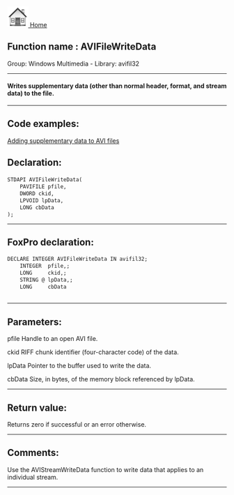 [<img src="../../images/home.png"> Home ](https://github.com/VFPX/Win32API)  

## Function name : AVIFileWriteData
Group: Windows Multimedia - Library: avifil32    
***  


#### Writes supplementary data (other than normal header, format, and stream data) to the file.

***  


## Code examples:
[Adding supplementary data to AVI files](../../samples/sample_481.md)  

## Declaration:
```foxpro  
STDAPI AVIFileWriteData(
	PAVIFILE pfile,
	DWORD ckid,
	LPVOID lpData,
	LONG cbData
);  
```  
***  


## FoxPro declaration:
```foxpro  
DECLARE INTEGER AVIFileWriteData IN avifil32;
	INTEGER  pfile,;
	LONG     ckid,;
	STRING @ lpData,;
	LONG     cbData
  
```  
***  


## Parameters:
pfile
Handle to an open AVI file.

ckid
RIFF chunk identifier (four-character code) of the data.

lpData
Pointer to the buffer used to write the data.

cbData
Size, in bytes, of the memory block referenced by lpData.
  
***  


## Return value:
Returns zero if successful or an error otherwise.  
***  


## Comments:
Use the AVIStreamWriteData function to write data that applies to an individual stream.  
  
***  


